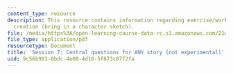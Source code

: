 ```yaml
---
content_type: resource
description: This resource contains information regarding exercise/workshop in character
  creation (bring in a character sketch).
file: /media/https%3A/open-learning-course-data-rc.s3.amazonaws.com/21w-755-writing-and-reading-short-stories-spring-2012/9c56b9830bdc4e084d105f673c87f2fa_MIT21W_755S12_ses7.pdf
file_type: application/pdf
resourcetype: Document
title: 'Session 7: Central questions for ANY story (not experimental)'
uid: 9c56b983-0bdc-4e08-4d10-5f673c87f2fa
---
```

